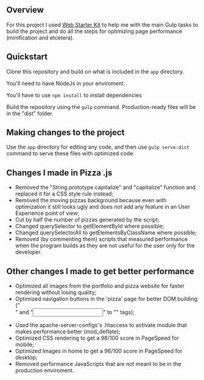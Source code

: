 
## Overview

For this project I used [Web Starter Kit](https://developers.google.com/web/starter-kit) to help me with the main Gulp tasks to build the project and do all the steps for optimizing page performance (minification and etcetera). 


## Quickstart

Clone this repository and build on what is included in the `app` directory.

You'll need to have NodeJs in your enviroment.

You'll have to use `npm install` to install dependencies

Build the repository using the `gulp` command. Production-ready files will be in the "dist" folder.

## Making changes to the project

Use the `app` directory for editing any code, and then use `gulp serve:dist` command to serve these files with optimized code.

## Changes I made in Pizza .js

* Removed the "String.prototype.capitalize" and "capitalize" function and replaced it for a CSS style rule instead;
* Removed the moving pizzas background because even with optimization it still looks ugly and does not add any feature in an User Experience point of view;
* Cut by half the number of pizzas generated by the script;
* Changed querySelector to getElementById where possible;
* Changed querySelectorAll to getElementsByClassName where possible;
* Removed (by commenting them) scripts that measured performance when the program builds as they are not useful for the user only for the developer.

## Other changes I made to get better performance

* Optimized all images from the portfolio and pizza website for faster rendering without losing quality;
* Optimized navigation buttons in the 'pizza' page for better DOM building ("<form>" and "<input>" to "<a>" tags);
* Used the apache-server-configs's .htaccess to activate module that makes performance better (mod_deflate);
* Optimized CSS rendering to get a 98/100 score in PageSpeed for mobile;
* Optimized Images in home to get a 96/100 score in PageSpeed for desktop;
* Removed performance JavaScripts that are not meant to be in the production enviroment.
